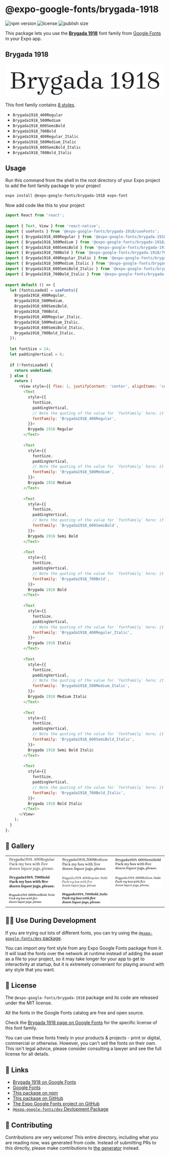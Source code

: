 # @expo-google-fonts/brygada-1918

![npm version](https://flat.badgen.net/npm/v/@expo-google-fonts/brygada-1918)
![license](https://flat.badgen.net/github/license/expo/google-fonts)
![publish size](https://flat.badgen.net/packagephobia/install/@expo-google-fonts/brygada-1918)

This package lets you use the [**Brygada 1918**](https://fonts.google.com/specimen/Brygada+1918) font family from [Google Fonts](https://fonts.google.com/) in your Expo app.

## Brygada 1918

![Brygada 1918](./font-family.png)

This font family contains [8 styles](#-gallery).

- `Brygada1918_400Regular`
- `Brygada1918_500Medium`
- `Brygada1918_600SemiBold`
- `Brygada1918_700Bold`
- `Brygada1918_400Regular_Italic`
- `Brygada1918_500Medium_Italic`
- `Brygada1918_600SemiBold_Italic`
- `Brygada1918_700Bold_Italic`

## Usage

Run this command from the shell in the root directory of your Expo project to add the font family package to your project
```sh
expo install @expo-google-fonts/brygada-1918 expo-font
```

Now add code like this to your project
```js
import React from 'react';

import { Text, View } from 'react-native';
import { useFonts } from '@expo-google-fonts/brygada-1918/useFonts';
import { Brygada1918_400Regular } from '@expo-google-fonts/brygada-1918/400Regular';
import { Brygada1918_500Medium } from '@expo-google-fonts/brygada-1918/500Medium';
import { Brygada1918_600SemiBold } from '@expo-google-fonts/brygada-1918/600SemiBold';
import { Brygada1918_700Bold } from '@expo-google-fonts/brygada-1918/700Bold';
import { Brygada1918_400Regular_Italic } from '@expo-google-fonts/brygada-1918/400Regular_Italic';
import { Brygada1918_500Medium_Italic } from '@expo-google-fonts/brygada-1918/500Medium_Italic';
import { Brygada1918_600SemiBold_Italic } from '@expo-google-fonts/brygada-1918/600SemiBold_Italic';
import { Brygada1918_700Bold_Italic } from '@expo-google-fonts/brygada-1918/700Bold_Italic';

export default () => {
  let [fontsLoaded] = useFonts({
    Brygada1918_400Regular,
    Brygada1918_500Medium,
    Brygada1918_600SemiBold,
    Brygada1918_700Bold,
    Brygada1918_400Regular_Italic,
    Brygada1918_500Medium_Italic,
    Brygada1918_600SemiBold_Italic,
    Brygada1918_700Bold_Italic,
  });

  let fontSize = 24;
  let paddingVertical = 6;

  if (!fontsLoaded) {
    return undefined;
  } else {
    return (
      <View style={{ flex: 1, justifyContent: 'center', alignItems: 'center' }}>
        <Text
          style={{
            fontSize,
            paddingVertical,
            // Note the quoting of the value for `fontFamily` here; it expects a string!
            fontFamily: 'Brygada1918_400Regular',
          }}>
          Brygada 1918 Regular
        </Text>

        <Text
          style={{
            fontSize,
            paddingVertical,
            // Note the quoting of the value for `fontFamily` here; it expects a string!
            fontFamily: 'Brygada1918_500Medium',
          }}>
          Brygada 1918 Medium
        </Text>

        <Text
          style={{
            fontSize,
            paddingVertical,
            // Note the quoting of the value for `fontFamily` here; it expects a string!
            fontFamily: 'Brygada1918_600SemiBold',
          }}>
          Brygada 1918 Semi Bold
        </Text>

        <Text
          style={{
            fontSize,
            paddingVertical,
            // Note the quoting of the value for `fontFamily` here; it expects a string!
            fontFamily: 'Brygada1918_700Bold',
          }}>
          Brygada 1918 Bold
        </Text>

        <Text
          style={{
            fontSize,
            paddingVertical,
            // Note the quoting of the value for `fontFamily` here; it expects a string!
            fontFamily: 'Brygada1918_400Regular_Italic',
          }}>
          Brygada 1918 Italic
        </Text>

        <Text
          style={{
            fontSize,
            paddingVertical,
            // Note the quoting of the value for `fontFamily` here; it expects a string!
            fontFamily: 'Brygada1918_500Medium_Italic',
          }}>
          Brygada 1918 Medium Italic
        </Text>

        <Text
          style={{
            fontSize,
            paddingVertical,
            // Note the quoting of the value for `fontFamily` here; it expects a string!
            fontFamily: 'Brygada1918_600SemiBold_Italic',
          }}>
          Brygada 1918 Semi Bold Italic
        </Text>

        <Text
          style={{
            fontSize,
            paddingVertical,
            // Note the quoting of the value for `fontFamily` here; it expects a string!
            fontFamily: 'Brygada1918_700Bold_Italic',
          }}>
          Brygada 1918 Bold Italic
        </Text>
      </View>
    );
  }
};

```

## 🔡 Gallery


||||
|-|-|-|
|![Brygada1918_400Regular](.//400Regular/Brygada1918_400Regular.ttf.png)|![Brygada1918_500Medium](.//500Medium/Brygada1918_500Medium.ttf.png)|![Brygada1918_600SemiBold](.//600SemiBold/Brygada1918_600SemiBold.ttf.png)||
|![Brygada1918_700Bold](.//700Bold/Brygada1918_700Bold.ttf.png)|![Brygada1918_400Regular_Italic](.//400Regular_Italic/Brygada1918_400Regular_Italic.ttf.png)|![Brygada1918_500Medium_Italic](.//500Medium_Italic/Brygada1918_500Medium_Italic.ttf.png)||
|![Brygada1918_600SemiBold_Italic](.//600SemiBold_Italic/Brygada1918_600SemiBold_Italic.ttf.png)|![Brygada1918_700Bold_Italic](.//700Bold_Italic/Brygada1918_700Bold_Italic.ttf.png)|||


## 👩‍💻 Use During Development

If you are trying out lots of different fonts, you can try using the [`@expo-google-fonts/dev` package](https://github.com/freeboub/google-fonts/tree/master/font-packages/dev#readme).

You can import *any* font style from any Expo Google Fonts package from it. It will load the fonts
over the network at runtime instead of adding the asset as a file to your project, so it may take longer
for your app to get to interactivity at startup, but it is extremely convenient
for playing around with any style that you want.

## 📖 License

The `@expo-google-fonts/brygada-1918` package and its code are released under the MIT license.

All the fonts in the Google Fonts catalog are free and open source.

Check the [Brygada 1918 page on Google Fonts](https://fonts.google.com/specimen/Brygada+1918) for the specific license of this font family.

You can use these fonts freely in your products & projects - print or digital, commercial or otherwise. However, you can't sell the fonts on their own. This isn't legal advice, please consider consulting a lawyer and see the full license for all details.

## 🔗 Links

- [Brygada 1918 on Google Fonts](https://fonts.google.com/specimen/Brygada+1918)
- [Google Fonts](https://fonts.google.com/)
- [This package on npm](https://www.npmjs.com/package/@expo-google-fonts/brygada-1918)
- [This package on GitHub](https://github.com/freeboub/google-fonts/tree/master/font-packages/brygada-1918)
- [The Expo Google Fonts project on GitHub](https://github.com/freeboub/google-fonts)
- [`@expo-google-fonts/dev` Devlopment Package](https://github.com/freeboub/google-fonts/tree/master/font-packages/dev)

## 🤝 Contributing

Contributions are very welcome! This entire directory, including what you are reading now, was generated from code. Instead of submitting PRs to this directly, please make contributions to [the generator](https://github.com/freeboub/google-fonts/tree/master/packages/generator) instead.

